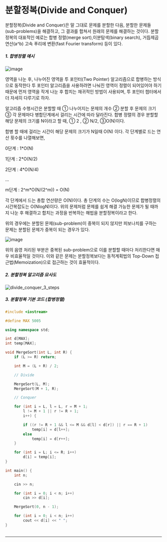 # 분할정복(Divide and Conquer)

분할정복(Divide and Conquer)은 말 그대로 문제를 분할한 다음, 분할한 문제들 (sub-problems)을 해결하고, 그 결과를 합쳐서 원래의 문제를 해결하는 것이다.
분할정복의 대표적인 예로는 합병 정렬(merge sort),이분탐색(binary search), 거듭제곱 연산(a^b) 고속 푸리에 변환(fast Fourier transform) 등이 있다.





##### 1. 합병정렬 예시

![image](https://user-images.githubusercontent.com/48287388/54517642-a0570600-49a5-11e9-9a48-984f3fd4c84d.png)



영역을 나눈 후, 나누어진 영역을 투 포인터(Two Pointer) 알고리즘으로 합병하는 방식으로 동작한다
투 포인터 알고리즘을 사용하려면 나눠진 영역이 정렬이 되어있어야 하기 때문에 먼저 영역을 작게 나눈 후 합치는 재귀적인 방법이 사용되며, 투 포인터 챕터에서 더 자세히 다루기로 하자.

알고리즘 수행시간은 분할할 때 ① 나누어지는 문제의 개수 ② 분할 후 문제의 크기 ③ 각 문제마다 병합단계에서 걸리는 시간에 따라 달라진다. 합병 정렬의 경우 분할할 해당 문제의 크기를 N이라고 할 때,  ① 2 , ②  N/2, ③O(N)이다. 

합병 할 때에 걸리는 시간이 해당 문제의 크기가 N일때  O(N) 이다. 각 단계별로 드는 연산 횟수를 나열해보면,

0단계 : 1*O(N)

1단계 : 2*O(N/2)

2단계 : 4*O(N/4)

...

m단계 : 2^m*O(N/(2^m)) = O(N)

각 단계에서 드는 총합 연산량은 O(N)이다. 총 단계의 수는 O(logN)이므로 합병정렬의 시간복잡도는 O(NlogN)이다. 위의 문제처럼 문제를 쉽게 해결 가능한 문제가 될 때까지 나눈 후 해결하고 합치는 과정을 반복하는 해법을 분할정복이라고 한다.

위의 경우에는 분할된 문제(sub-problem)이 중복이 되지 않지만 피보나치를 구하는 문제는 분할된 문제가 중복이 되는 경우가 있다.

![image](https://user-images.githubusercontent.com/48287388/54518586-ffb61580-49a7-11e9-885f-29c1dc4cd972.png)

위의 음영 처리된 부분은 중복된 sub-problem으로 이를 분할할 때마다 처리한다면 매우 비효율적일 것이다. 이와 같은 문제는 분할정복보다는 동적계획법의 Top-Down 접근법(Memoization)으로 접근하는 것이 효율적이다.


##### 2. 분할정복 알고리즘 묘사도

![divide_conquer_3_steps](https://user-images.githubusercontent.com/48287388/54517430-05f6c280-49a5-11e9-84e6-08be79e0481a.png)







##### 3. 분할정복 기본 코드 (합병정렬)

~~~c++
#include <iostream>

#define MAX 5005

using namespace std;

int d[MAX];
int temp[MAX];

void MergeSort(int L, int R) {
	if (L >= R) return;

	int M = (L + R) / 2;

	// Divide

	MergeSort(L, M);
	MergeSort(M + 1, R);

	// Conquer

	for (int i = L, l = L, r = M + 1;
		l != M + 1 || r != R + 1;
		i++) {

		if ((r != R + 1 && l <= M && d[l] < d[r]) || r == R + 1)
			temp[i] = d[l++];
		else
			temp[i] = d[r++];
	}

	for (int i = L; i <= R; i++)
		d[i] = temp[i];
}

int main() {
	int n;

	cin >> n;

	for (int i = 0; i < n; i++)
		cin >> d[i];

	MergeSort(0, n - 1);

	for (int i = 0; i < n; i++)
		cout << d[i] << " ";
}
	
~~~

---



